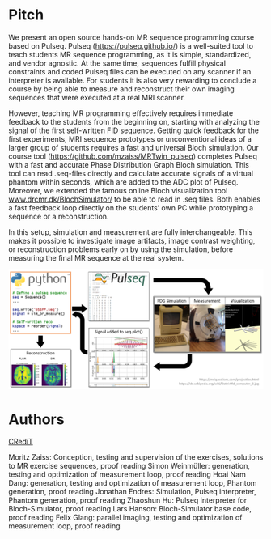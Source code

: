 # Pitch

We present an open source hands-on MR sequence programming course based on Pulseq. Pulseq (https://pulseq.github.io/) is a well-suited tool to teach students MR sequence programming, as it is simple, standardized, and vendor agnostic. At the same time, sequences fulfill physical constraints and coded Pulseq files can be executed on any scanner if an interpreter is available. For students it is also very rewarding to conclude a course by being able to measure and reconstruct their own imaging sequences that were executed at a real MRI scanner.

However, teaching MR programming effectively requires immediate feedback to the students from the beginning on, starting with analyzing the signal of the first self-written FID sequence. Getting quick feedback for the first experiments, MRI sequence prototypes or unconventional ideas of a larger group of students requires a fast and universal Bloch simulation. Our course tool (https://github.com/mzaiss/MRTwin_pulseq) completes Pulseq with a fast and accurate Phase Distribution Graph Bloch simulation. This tool can read .seq-files directly and calculate accurate signals of a virtual phantom within seconds, which are added to the ADC plot of Pulseq. Moreover, we extended the famous online Bloch visualization tool www.drcmr.dk/BlochSimulator/ to be able to read in .seq files. Both enables a fast feedback loop directly on the students’ own PC while prototyping a sequence or a reconstruction.

In this setup, simulation and measurement are fully interchangeable. This makes it possible to investigate image artifacts, image contrast weighting, or reconstruction problems early on by using the simulation, before measuring the final MR sequence at the real system. 

![FIG1](Figure1.png)

# Authors

[CRediT](https://www.elsevier.com/authors/policies-and-guidelines/credit-author-statement)

Moritz Zaiss: Conception, testing and supervision of the exercises, solutions to MR exercise sequences, proof reading
Simon Weinmüller: generation, testing and optimization of measurement loop, proof reading
Hoai Nam Dang: generation, testing and optimization of measurement loop, Phantom generation, proof reading
Jonathan Endres: Simulation, Pulseq interpreter, Phantom generation, proof reading
Zhaoshun Hu: Pulseq interpreter for Bloch-Simulator, proof reading
Lars Hanson: Bloch-Simulator base code, proof reading
Felix Glang: parallel imaging, testing and optimization of measurement loop, proof reading
